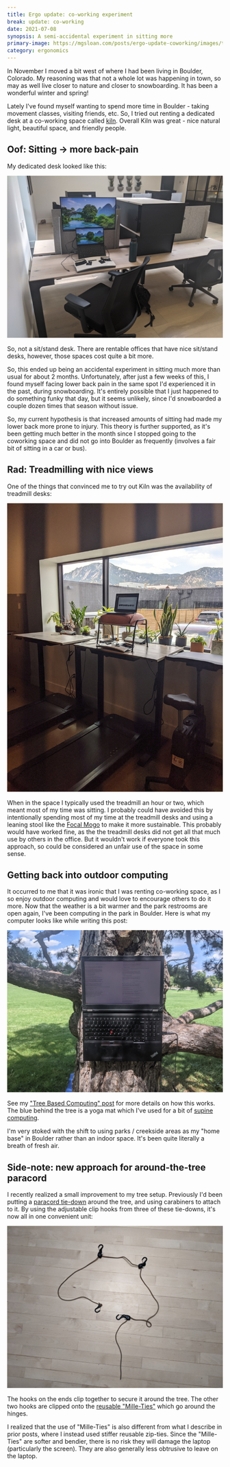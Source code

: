 ```yaml
---
title: Ergo update: co-working experiment
break: update: co-working
date: 2021-07-08
synopsis: A semi-accidental experiment in sitting more
primary-image: https://mgsloan.com/posts/ergo-update-coworking/images/treadmill.jpg
category: ergonomics
---
```


In November I moved a bit west of where I had been living in Boulder,
Colorado. My reasoning was that not a whole lot was happening in town,
so may as well live closer to nature and closer to snowboarding. It
has been a wonderful winter and spring!

Lately I've found myself wanting to spend more time in Boulder -
taking movement classes, visiting friends, etc. So, I tried out
renting a dedicated desk at a co-working space called
[kiln][]. Overall Kiln was great - nice natural light, beautiful
space, and friendly people.

[kiln]: https://kiln.co/locations/boulder

## Oof: Sitting -> more back-pain

My dedicated desk looked like this:

![Desk in shared co-working space](./images/desk.jpg)

So, not a sit/stand desk.  There are rentable offices that have nice
sit/stand desks, however, those spaces cost quite a bit more.

So, this ended up being an accidental experiment in sitting much more
than usual for about 2 months. Unfortunately, after just a few weeks
of this, I found myself facing lower back pain in the same spot I'd
experienced it in the past, during snowboarding. It's entirely
possible that I just happened to do something funky that day, but it
seems unlikely, since I'd snowboarded a couple dozen times that season
without issue.

So, my current hypothesis is that increased amounts of sitting had
made my lower back more prone to injury. This theory is further
supported, as it's been getting much better in the month since I
stopped going to the coworking space and did not go into Boulder as
frequently (involves a fair bit of sitting in a car or bus).

[Focal Mogo]: https://smile.amazon.com/Products-Leaning-Portable-Outdoor-Available/dp/B01I2N71Z8

## Rad: Treadmilling with nice views

One of the things that convinced me to try out Kiln was the
availability of treadmill desks:

![Treadmill desk with view of flatirons](./images/treadmill.jpg)

When in the space I typically used the treadmill an hour or two, which
meant most of my time was sitting.  I probably could have avoided this
by intentionally spending most of my time at the treadmill desks and
using a leaning stool like the [Focal Mogo][] to make it more
sustainable.  This probably would have worked fine, as the the
treadmill desks did not get all that much use by others in the
office. But it wouldn't work if everyone took this approach, so could
be considered an unfair use of the space in some sense.

## Getting back into outdoor computing

It occurred to me that it was ironic that I was renting co-working
space, as I so enjoy outdoor computing and would love to encourage
others to do it more.  Now that the weather is a bit warmer and the
park restrooms are open again, I've been computing in the park in
Boulder. Here is what my computer looks like while writing this post:

![Computer strapped to a tree in a park in Boulder](./images/tree.jpg)

See my ["Tree Based Computing" post][] for more details on how this
works. The blue behind the tree is a yoga mat which I've used for a bit of
[supine computing][].

I'm very stoked with the shift to using parks / creekside areas as my
"home base" in Boulder rather than an indoor space.  It's been quite
literally a breath of fresh air.

["Tree Based Computing" post]: /posts/tree-based-computing/
[supine computing]: /posts/supine-computing/

## Side-note: new approach for around-the-tree paracord

I recently realized a small improvement to my tree setup. Previously
I'd been putting a [paracord tie-down][] around the tree, and using
carabiners to attach to it. By using the adjustable clip hooks from
three of these tie-downs, it's now all in one convenient unit:

![paracord tie-down with 3 adjustable clip hooks](./images/quad-hook-paracord.jpg)

The hooks on the ends clip together to secure it around the tree. The
other two hooks are clipped onto the [reusable "Mille-Ties"][] which
go around the hinges.

I realized that the use of "Mille-Ties" is also different from what I
describe in prior posts, where I instead used stiffer reusable
zip-ties. Since the "Mille-Ties" are softer and bendier, there is no
risk they will damage the laptop (particularly the screen). They are
also generally less obtrusive to leave on the laptop.

[paracord tie-down]: https://smile.amazon.com/gp/product/B01COUOCG6
[reusable "Mille-Ties"]: https://smile.amazon.com/gp/product/B00ARUQBRY
